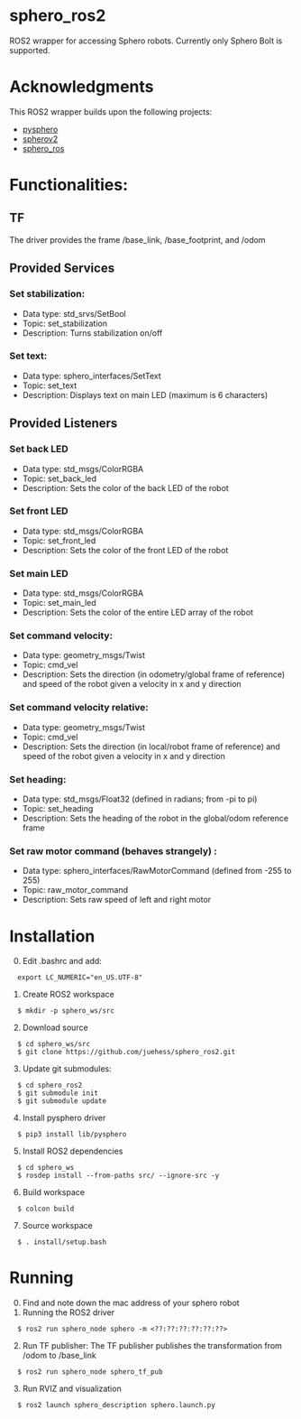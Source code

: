 # sphero_ros2
ROS2 wrapper for accessing Sphero robots. Currently only Sphero Bolt is supported.

# Acknowledgments
This ROS2 wrapper builds upon the following projects:

- [pysphero](https://github.com/EnotYoyo/pysphero/tree/master/pysphero)
- [spherov2](https://github.com/artificial-intelligence-class/spherov2.py)
- [sphero_ros](https://github.com/mmwise/sphero_ros)

# Functionalities:

## TF
The driver provides the frame /base_link, /base_footprint, and /odom

## Provided Services
### Set stabilization:
- Data type: std_srvs/SetBool
- Topic: set_stabilization
- Description: Turns stabilization on/off

### Set text:
- Data type: sphero_interfaces/SetText
- Topic: set_text
- Description: Displays text on main LED (maximum is 6 characters)

## Provided Listeners
### Set back LED
- Data type: std_msgs/ColorRGBA
- Topic: set_back_led
- Description: Sets the color of the back LED of the robot

### Set front LED
- Data type: std_msgs/ColorRGBA
- Topic: set_front_led
- Description: Sets the color of the front LED of the robot
  
### Set main LED  
- Data type: std_msgs/ColorRGBA
- Topic: set_main_led
- Description: Sets the color of the entire LED array of the robot

### Set command velocity:
- Data type: geometry_msgs/Twist
- Topic: cmd_vel
- Description: Sets the direction (in odometry/global frame of reference) 
and speed of the robot given a velocity in x and y direction

### Set command velocity relative:
- Data type: geometry_msgs/Twist
- Topic: cmd_vel
- Description: Sets the direction (in local/robot frame of reference) 
and speed of the robot given a velocity in x and y direction

### Set heading:
- Data type: std_msgs/Float32 (defined in radians; from -pi to pi)
- Topic: set_heading
- Description: Sets the heading of the robot in the global/odom reference frame 

### Set raw motor command (behaves strangely) :
- Data type: sphero_interfaces/RawMotorCommand (defined from -255 to 255)
- Topic: raw_motor_command
- Description: Sets raw speed of left and right motor

# Installation
0. Edit .bashrc and add:
```
  export LC_NUMERIC="en_US.UTF-8"
``` 

1. Create ROS2 workspace
```
  $ mkdir -p sphero_ws/src
``` 

2. Download source
```
  $ cd sphero_ws/src
  $ git clone https://github.com/juehess/sphero_ros2.git
```
3. Update git submodules:
```
  $ cd sphero_ros2
  $ git submodule init
  $ git submodule update
```
4. Install pysphero driver
```
  $ pip3 install lib/pysphero
```
5. Install ROS2 dependencies
```
  $ cd sphero_ws
  $ rosdep install --from-paths src/ --ignore-src -y
```
6. Build workspace
```
  $ colcon build
```
7. Source workspace
```
  $ . install/setup.bash
```

# Running
0. Find and note down the mac address of your sphero robot
1. Running the ROS2 driver
```
  $ ros2 run sphero_node sphero -m <??:??:??:??:??:??>
```
2. Run TF publisher:
The TF publisher publishes the transformation from /odom to /base_link
```
  $ ros2 run sphero_node sphero_tf_pub
```
3. Run RVIZ and visualization
```
  $ ros2 launch sphero_description sphero.launch.py
```
